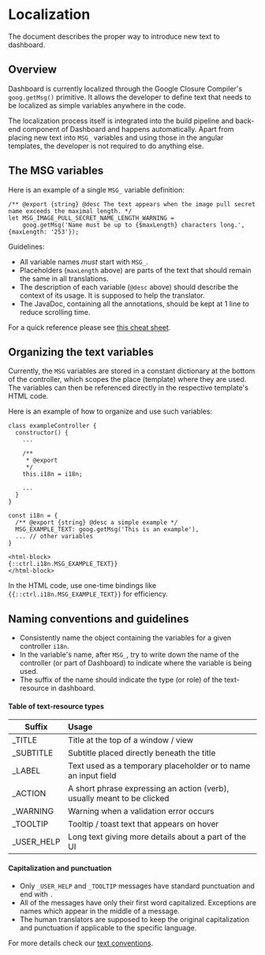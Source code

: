 # Localization

The document describes the proper way to introduce new text to dashboard.

## Overview

Dashboard is currently localized through the Google Closure Compiler's `goog.getMsg()` primitive. It allows the developer to define text that needs to be localized as simple variables anywhere in the code.

The localization process itself is integrated into the build pipeline and back-end component of Dashboard and happens automatically. Apart from placing new text into `MSG_` variables and using those in the angular templates, the developer is not required to do anything else.

## The MSG variables

Here is an example of a single `MSG_` variable definition:

```{js}
/** @export {string} @desc The text appears when the image pull secret name exceeds the maximal length. */
let MSG_IMAGE_PULL_SECRET_NAME_LENGTH_WARNING =
    goog.getMsg('Name must be up to {$maxLength} characters long.', {maxLength: '253'});
```

Guidelines:
* All variable names *must* start with `MSG_`.
* Placeholders (`maxLength` above) are parts of the text that should remain the same in all translations.
* The description of each variable (`@desc` above) should describe the context of its usage. It is supposed to help the translator.
* The JavaDoc, containing all the annotations, should be kept at 1 line to reduce scrolling time.

For a quick reference please see [this cheat sheet](http://www.closurecheatsheet.com/i18n).

## Organizing the text variables

Currently, the `MSG` variables are stored in a constant dictionary at the bottom of the controller, which scopes the place (template) where they are used. The variables can then be referenced directly in the respective template's HTML code.

Here is an example of how to organize and use such variables:

```{js}
class exampleController {
  constructor() {
    ...

    /**
     * @export
     */
    this.i18n = i18n;

    ...
  }
}

const i18n = {
  /** @export {string} @desc a simple example */
  MSG_EXAMPLE_TEXT: goog.getMsg('This is an example'),
  ... // other variables
}
```

```{html}
<html-block>
{::ctrl.i18n.MSG_EXAMPLE_TEXT}}
</html-block>
```

In the HTML code, use one-time bindings like `{{::ctrl.i18n.MSG_EXAMPLE_TEXT}}` for efficiency.

## Naming conventions and guidelines
* Consistently name the object containing the variables for a given controller `i18n`.
* In the variable's name, after `MSG_`, try to write down the name of the controller (or part of Dashboard) to indicate where the variable is being used.
* The suffix of the name should indicate the type (or role) of the text-resource in dashboard.

#### Table of text-resource types
| Suffix       | Usage                                                                   |
|--------------|:------------------------------------------------------------------------|
| _TITLE       | Title at the top of a window / view                                     |
| _SUBTITLE    | Subtitle placed directly beneath the title                              |
| _LABEL       | Text used as a temporary placeholder or to name an input field          |
| _ACTION      | A short phrase expressing an action (verb), usually meant to be clicked |
| _WARNING     | Warning when a validation error occurs                                  |
| _TOOLTIP     | Tooltip / toast text that appears on hover                              |
| _USER_HELP   | Long text giving more details about a part of the UI                    |

#### Capitalization and punctuation
* Only `_USER_HELP` and `_TOOLTIP` messages have standard punctuation and end with `.`
* All of the messages have only their first word capitalized. Exceptions are names which appear in the middle of a message.
* The human translators are supposed to keep the original capitalization and punctuation if applicable to the specific language.

For more details check our [text conventions](text-conventions.md).
